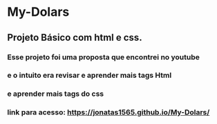 # My-Dolars
## Projeto Básico com html e css.
### Esse projeto foi uma proposta que encontrei no youtube 
### e o intuito era revisar e aprender mais tags Html 
### e aprender mais tags do css

### link para acesso: https://jonatas1565.github.io/My-Dolars/

